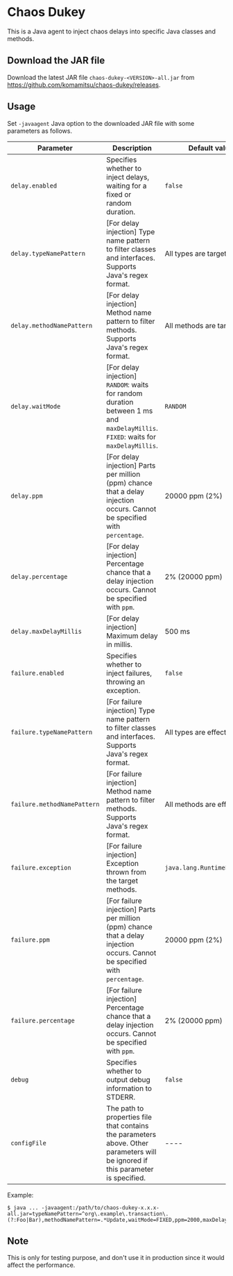 # Chaos Dukey

This is a Java agent to inject chaos delays into specific Java classes and methods.

## Download the JAR file

Download the latest JAR file `chaos-dukey-<VERSION>-all.jar` from https://github.com/komamitsu/chaos-dukey/releases.

## Usage

Set `-javaagent` Java option to the downloaded JAR file with some parameters as follows.

| Parameter                   | Description                                                                                                                       | Default value                |
|-----------------------------|-----------------------------------------------------------------------------------------------------------------------------------|------------------------------|
| `delay.enabled`             | Specifies whether to inject delays, waiting for a fixed or random duration.                                                       | `false`                      |
| `delay.typeNamePattern`     | [For delay injection] Type name pattern to filter classes and interfaces. Supports Java's regex format.                           | All types are targeted       |
| `delay.methodNamePattern`   | [For delay injection] Method name pattern to filter methods. Supports Java's regex format.                                        | All methods are targeted     |
| `delay.waitMode`            | [For delay injection] `RANDOM`: waits for random duration between 1 ms and `maxDelayMillis`. `FIXED`: waits for `maxDelayMillis`. | `RANDOM`                     |
| `delay.ppm`                 | [For delay injection] Parts per million (ppm) chance that a delay injection occurs. Cannot be specified with `percentage`.        | 20000 ppm (2%)               |
| `delay.percentage`          | [For delay injection] Percentage chance that a delay injection occurs. Cannot be specified with `ppm`.                            | 2% (20000 ppm)               |
| `delay.maxDelayMillis`      | [For delay injection] Maximum delay in millis.                                                                                    | 500 ms                       |
| `failure.enabled`           | Specifies whether to inject failures, throwing an exception.                                                                      | `false`                      |
| `failure.typeNamePattern`   | [For failure injection] Type name pattern to filter classes and interfaces. Supports Java's regex format.                         | All types are effected       |
| `failure.methodNamePattern` | [For failure injection] Method name pattern to filter methods. Supports Java's regex format.                                      | All methods are effected     |
| `failure.exception`         | [For failure injection] Exception thrown from the target methods.                                                                 | `java.lang.RuntimeException` |
| `failure.ppm`               | [For failure injection] Parts per million (ppm) chance that a delay injection occurs. Cannot be specified with `percentage`.      | 20000 ppm (2%)               |
| `failure.percentage`        | [For failure injection] Percentage chance that a delay injection occurs. Cannot be specified with `ppm`.                          | 2% (20000 ppm)               |
| `debug`                     | Specifies whether to output debug information to STDERR.                                                                          | `false`                      |
| `configFile`                | The path to properties file that contains the parameters above. Other parameters will be ignored if this parameter is specified.  | ----                         |

Example:
```
$ java ... -javaagent:/path/to/chaos-dukey-x.x.x-all.jar=typeNamePattern=^org\.example\.transaction\.(?:Foo|Bar),methodNamePattern=.*Update,waitMode=FIXED,ppm=2000,maxDelayMillis=250
```

## Note

This is only for testing purpose, and don't use it in production since it would affect the performance.

